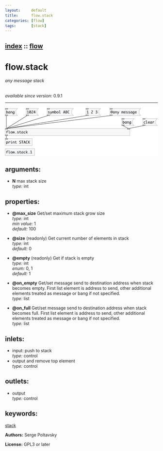 ```yaml
---
layout:     default
title:      flow.stack
categories: [flow]
tags:       [stack]
---
```

[index](index.html) :: [flow](category_flow.html)
---

# flow.stack

###### any message stack

*available since version:* 0.9.1

---




[![example](../examples/img/flow.stack.jpg)](../examples/pd/flow.stack.pd)



## arguments:

* **N**
max stack size<br>
_type:_ int<br>





## properties:

* **@max_size** 
Get/set maximum stack grow size<br>
_type:_ int<br>
_min value:_ 1<br>
_default:_ 100<br>

* **@size** (readonly)
Get current number of elements in stack<br>
_type:_ int<br>
_default:_ 0<br>

* **@empty** (readonly)
Get if stack is empty<br>
_type:_ int<br>
_enum:_ 0, 1<br>
_default:_ 1<br>

* **@on_empty** 
Get/set message send to destination address when stack becomes empty. First list
element is address to send, other additional elements treated as message or
bang if not specified.<br>
_type:_ list<br>

* **@on_full** 
Get/set message send to destination address when stack becomes full. First list element
is address to send, other additional elements treated as message or bang if not
specified.<br>
_type:_ list<br>



## inlets:

* input: push to stack<br>
_type:_ control
* output and remove top element<br>
_type:_ control



## outlets:

* output<br>
_type:_ control



## keywords:

[stack](keywords/stack.html)






**Authors:** Serge Poltavsky




**License:** GPL3 or later





